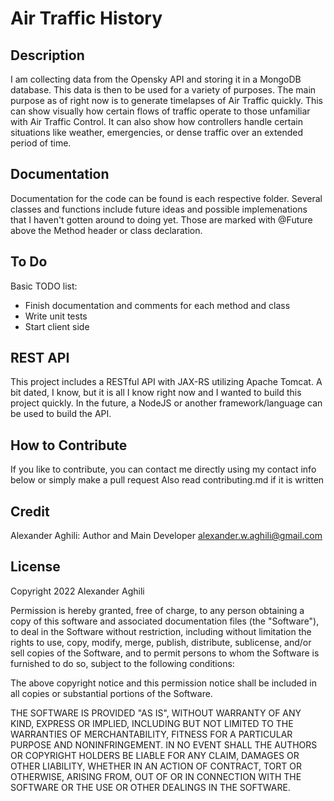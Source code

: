 # Air Traffic History

## Description
I am collecting data from the Opensky API and storing it in a MongoDB database. 
This data is then to be used for a variety of purposes.
The main purpose as of right now is to generate timelapses of Air Traffic quickly. 
This can show visually how certain flows of traffic operate to those unfamiliar with Air Traffic Control.
It can also show how controllers handle certain situations like weather, emergencies, or dense traffic over an extended period of time.

## Documentation
Documentation for the code can be found is each respective folder. 
Several classes and functions include future ideas and possible implemenations that I haven't gotten around to doing yet.
Those are marked with @Future above the Method header or class declaration.

## To Do
Basic TODO list:
 - Finish documentation and comments for each method and class
 - Write unit tests
 - Start client side

## REST API
This project includes a RESTful API with JAX-RS utilizing Apache Tomcat.
A bit dated, I know, but it is all I know right now and I wanted to build this project quickly.
In the future, a NodeJS or another framework/language can be used to build the API.

## How to Contribute
If you like to contribute, you can contact me directly using my contact info below or simply make a pull request
Also read contributing.md if it is written

## Credit
Alexander Aghili: Author and Main Developer
alexander.w.aghili@gmail.com

## License
Copyright 2022 Alexander Aghili

Permission is hereby granted, free of charge, to any person obtaining a copy of this software and associated documentation files (the "Software"), to deal in the Software without restriction, including without limitation the rights to use, copy, modify, merge, publish, distribute, sublicense, and/or sell copies of the Software, and to permit persons to whom the Software is furnished to do so, subject to the following conditions:

The above copyright notice and this permission notice shall be included in all copies or substantial portions of the Software.

THE SOFTWARE IS PROVIDED "AS IS", WITHOUT WARRANTY OF ANY KIND, EXPRESS OR IMPLIED, INCLUDING BUT NOT LIMITED TO THE WARRANTIES OF MERCHANTABILITY, FITNESS FOR A PARTICULAR PURPOSE AND NONINFRINGEMENT. IN NO EVENT SHALL THE AUTHORS OR COPYRIGHT HOLDERS BE LIABLE FOR ANY CLAIM, DAMAGES OR OTHER LIABILITY, WHETHER IN AN ACTION OF CONTRACT, TORT OR OTHERWISE, ARISING FROM, OUT OF OR IN CONNECTION WITH THE SOFTWARE OR THE USE OR OTHER DEALINGS IN THE SOFTWARE.


